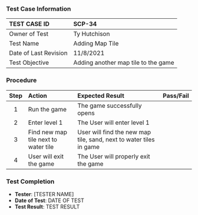 ### Test Case Information
| TEST CASE ID | SCP-34|
| :--- | :--- |
| Owner of Test | Ty Hutchison |
| Test Name | Adding Map Tile |
| Date of Last Revision | 11/8/2021 |
| Test Objective | Adding another map tile to the game |

### Procedure

|Step | Action | Expected Result | Pass/Fail     |
|:---:| :---        |    :----  | :---: |
|1| Run the game | The game successfully opens ||
|2| Enter level 1 | The User will enter level 1 | |
|3| Find new map tile next to water tile | User will find the new map tile, sand, next to water tiles in game | |
|4| User will exit the game | The User will properly exit the game | |


### Test Completion
- **Tester**: [TESTER NAME]
- **Date of Test**: DATE OF TEST
- **Test Result**: TEST RESULT